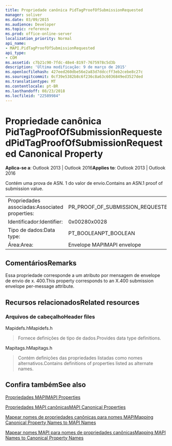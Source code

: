 ```yaml
---
title: Propriedade canônica PidTagProofOfSubmissionRequested
manager: soliver
ms.date: 03/09/2015
ms.audience: Developer
ms.topic: reference
ms.prod: office-online-server
localization_priority: Normal
api_name:
- MAPI.PidTagProofOfSubmissionRequested
api_type:
- COM
ms.assetid: c7b21c90-7fdc-48e4-8197-7675978c5d3b
description: 'Última modificação: 9 de março de 2015'
ms.openlocfilehash: 427eed260dbe56e2a83d7ddccff3eb2cebe8c27c
ms.sourcegitcommit: 0cf39e5382b8c6f236c8a63c6036849ed3527ded
ms.translationtype: MT
ms.contentlocale: pt-BR
ms.lasthandoff: 08/23/2018
ms.locfileid: "22589984"
---
```

# <a name="pidtagproofofsubmissionrequested-canonical-property"></a><span data-ttu-id="3e45e-103">Propriedade canônica PidTagProofOfSubmissionRequested</span><span class="sxs-lookup"><span data-stu-id="3e45e-103">PidTagProofOfSubmissionRequested Canonical Property</span></span>

  
  
<span data-ttu-id="3e45e-104">**Aplica-se a**: Outlook 2013 | Outlook 2016</span><span class="sxs-lookup"><span data-stu-id="3e45e-104">**Applies to**: Outlook 2013 | Outlook 2016</span></span> 
  
<span data-ttu-id="3e45e-105">Contém uma prova de ASN. 1 do valor de envio.</span><span class="sxs-lookup"><span data-stu-id="3e45e-105">Contains an ASN.1 proof of submission value.</span></span>
  
|||
|:-----|:-----|
|<span data-ttu-id="3e45e-106">Propriedades associadas:</span><span class="sxs-lookup"><span data-stu-id="3e45e-106">Associated properties:</span></span>  <br/> |<span data-ttu-id="3e45e-107">PR_PROOF_OF_SUBMISSION_REQUESTED</span><span class="sxs-lookup"><span data-stu-id="3e45e-107">PR_PROOF_OF_SUBMISSION_REQUESTED</span></span>  <br/> |
|<span data-ttu-id="3e45e-108">Identificador:</span><span class="sxs-lookup"><span data-stu-id="3e45e-108">Identifier:</span></span>  <br/> |<span data-ttu-id="3e45e-109">0x0028</span><span class="sxs-lookup"><span data-stu-id="3e45e-109">0x0028</span></span>  <br/> |
|<span data-ttu-id="3e45e-110">Tipo de dados:</span><span class="sxs-lookup"><span data-stu-id="3e45e-110">Data type:</span></span>  <br/> |<span data-ttu-id="3e45e-111">PT_BOOLEAN</span><span class="sxs-lookup"><span data-stu-id="3e45e-111">PT_BOOLEAN</span></span>  <br/> |
|<span data-ttu-id="3e45e-112">Área:</span><span class="sxs-lookup"><span data-stu-id="3e45e-112">Area:</span></span>  <br/> |<span data-ttu-id="3e45e-113">Envelope MAPI</span><span class="sxs-lookup"><span data-stu-id="3e45e-113">MAPI envelope</span></span>  <br/> |
   
## <a name="remarks"></a><span data-ttu-id="3e45e-114">Comentários</span><span class="sxs-lookup"><span data-stu-id="3e45e-114">Remarks</span></span>

<span data-ttu-id="3e45e-115">Essa propriedade corresponde a um atributo por mensagem de envelope de envio de x. 400.</span><span class="sxs-lookup"><span data-stu-id="3e45e-115">This property corresponds to an X.400 submission envelope per-message attribute.</span></span>
  
## <a name="related-resources"></a><span data-ttu-id="3e45e-116">Recursos relacionados</span><span class="sxs-lookup"><span data-stu-id="3e45e-116">Related resources</span></span>

### <a name="header-files"></a><span data-ttu-id="3e45e-117">Arquivos de cabeçalho</span><span class="sxs-lookup"><span data-stu-id="3e45e-117">Header files</span></span>

<span data-ttu-id="3e45e-118">Mapidefs.h</span><span class="sxs-lookup"><span data-stu-id="3e45e-118">Mapidefs.h</span></span>
  
> <span data-ttu-id="3e45e-119">Fornece definições de tipo de dados.</span><span class="sxs-lookup"><span data-stu-id="3e45e-119">Provides data type definitions.</span></span>
    
<span data-ttu-id="3e45e-120">Mapitags.h</span><span class="sxs-lookup"><span data-stu-id="3e45e-120">Mapitags.h</span></span>
  
> <span data-ttu-id="3e45e-121">Contém definições das propriedades listadas como nomes alternativos.</span><span class="sxs-lookup"><span data-stu-id="3e45e-121">Contains definitions of properties listed as alternate names.</span></span>
    
## <a name="see-also"></a><span data-ttu-id="3e45e-122">Confira também</span><span class="sxs-lookup"><span data-stu-id="3e45e-122">See also</span></span>



[<span data-ttu-id="3e45e-123">Propriedades MAPI</span><span class="sxs-lookup"><span data-stu-id="3e45e-123">MAPI Properties</span></span>](mapi-properties.md)
  
[<span data-ttu-id="3e45e-124">Propriedades MAPI canônicas</span><span class="sxs-lookup"><span data-stu-id="3e45e-124">MAPI Canonical Properties</span></span>](mapi-canonical-properties.md)
  
[<span data-ttu-id="3e45e-125">Mapear nomes de propriedades canônicas para nomes MAPI</span><span class="sxs-lookup"><span data-stu-id="3e45e-125">Mapping Canonical Property Names to MAPI Names</span></span>](mapping-canonical-property-names-to-mapi-names.md)
  
[<span data-ttu-id="3e45e-126">Mapear nomes MAPI para nomes de propriedades canônicas</span><span class="sxs-lookup"><span data-stu-id="3e45e-126">Mapping MAPI Names to Canonical Property Names</span></span>](mapping-mapi-names-to-canonical-property-names.md)

